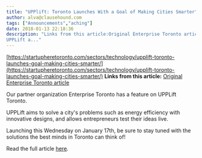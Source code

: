 ```yaml
---
title: "UPPlift: Toronto Launches With a Goal of Making Cities Smarter"
author: alva@clausehound.com
tags: ["Announcements","aching"]
date: 2018-01-13 22:18:36
description: "Links from this article:Original Enterprise Toronto articleOur partner organization Enterprise Toronto has a feature on UPPLift Toronto.
UPPLift a..."
---
```


[https://startupheretoronto.com/sectors/technology/upplift-toronto-launches-goal-making-cities-smarter/](https://startupheretoronto.com/sectors/technology/upplift-toronto-launches-goal-making-cities-smarter/)
**Links from this article:**
[Original Enterprise Toronto article](https://startupheretoronto.com/sectors/technology/upplift-toronto-launches-goal-making-cities-smarter/)

Our partner organization Enterprise Toronto has a feature on UPPLift Toronto.

UPPLift aims to solve a city's problems such as energy efficiency with innovative designs, and allows entrepreneurs test their ideas live.

Launching this Wednesday on January 17th, be sure to stay tuned with the solutions the best minds in Toronto can think of!

Read the full article [here](https://startupheretoronto.com/sectors/technology/upplift-toronto-launches-goal-making-cities-smarter/).